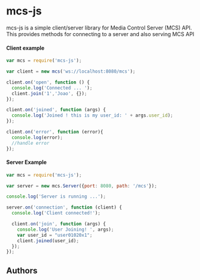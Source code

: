# mcs-js #
mcs-js is a simple client/server library for Media Control Server (MCS) API.
This provides methods for connecting to a server and also serving MCS API

#### Client example ####

```javascript
var mcs = require('mcs-js');

var client = new mcs('ws://localhost:8080/mcs');

client.on('open', function () {
  console.log('Connected ... ');
  client.join('1','Joao', {});
});

client.on('joined', function (args) {
  console.log('Joined ! this is my user_id: ' + args.user_id);
});

client.on('error', function (error){
  console.log(error);
  //handle error
});
```

#### Server Example ####

```javascript
var mcs = require('mcs-js');

var server = new mcs.Server({port: 8080, path: '/mcs'});

console.log('Server is running ...');

server.on('connection', function (client) {
  console.log('Client connected!');

  client.on('join', function (args) {
    console.log('User Joining! ', args);
    var user_id = "user01020x1";
    client.joined(user_id);
  });
});
```

## Authors ##

